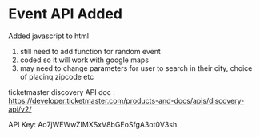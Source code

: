 # Event API Added

Added javascript to html


1. still need to add function for random event
2. coded so it will work with google maps 
3. may need to change parameters for user to search in their city, choice of placinq zipcode etc

ticketmaster discovery API doc : https://developer.ticketmaster.com/products-and-docs/apis/discovery-api/v2/

API Key: Ao7jWEWwZIMXSxV8bGEoSfgA3ot0V3sh